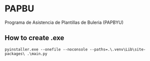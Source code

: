 # PAPBU
Programa de Asistencia de Plantillas de Buleria (PAPBYU)

## How to create .exe

`pyinstaller.exe --onefile --noconsole --paths=.\.venv\Lib\site-packages\ .\main.py`
